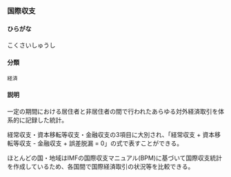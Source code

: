 <div style="display:none;">

## [あ行](securities-terms?id=あ行)
## [か行](securities-terms?id=か行)

</div>

### 国際収支

#### ひらがな

こくさいしゅうし

#### 分類

`経済`

#### 説明

一定の期間における居住者と非居住者の間で行われたあらゆる対外経済取引を体系的に記録した統計。
経常収支・資本移転等収支・金融収支の3項目に大別され、「経常収支 + 資本移転等収支 - 金融収支 + 誤差脱漏 = 0」の式で表すことができる。
 
ほとんどの国・地域はIMFの国際収支マニュアル(BPM)に基づいて国際収支統計を作成しているため、各国間で国際経済取引の状況等を比較できる。

<div style="display:none;">

## [さ行](securities-terms?id=さ行)
## [た行](securities-terms?id=た行)
## [な行](securities-terms?id=な行)
## [は行](securities-terms?id=は行)
## [ま行](securities-terms?id=ま行)
## [や行](securities-terms?id=や行)
## [ら行](securities-terms?id=ら行)
## [わ行](securities-terms?id=わ行)
## [英数字・記号](securities-terms?id=英数字・記号)

</div>

